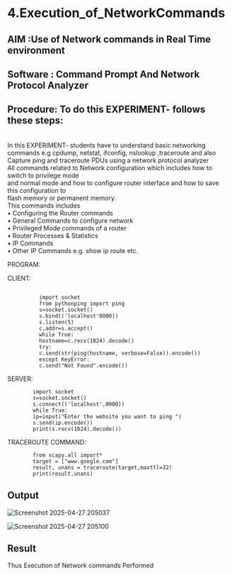 # 4.Execution_of_NetworkCommands
## AIM :Use of Network commands in Real Time environment
## Software : Command Prompt And Network Protocol Analyzer
## Procedure: To do this EXPERIMENT- follows these steps:
<BR>
In this EXPERIMENT- students have to understand basic networking commands e.g cpdump, netstat, ifconfig, nslookup ,traceroute and also Capture ping and traceroute PDUs using a network protocol analyzer 
<BR>
All commands related to Network configuration which includes how to switch to privilege mode
<BR>
and normal mode and how to configure router interface and how to save this configuration to
<BR>
flash memory or permanent memory.
<BR>
This commands includes
<BR>
• Configuring the Router commands
<BR>
• General Commands to configure network
<BR>
• Privileged Mode commands of a router 
<BR>
• Router Processes & Statistics
<BR>
• IP Commands
<BR>
• Other IP Commands e.g. show ip route etc.
<BR>

PROGRAM:

CLIENT:
```

          import socket 
          from pythonping import ping 
          s=socket.socket() 
          s.bind(('localhost'8000)) 
          s.listen(5) 
          c,addr=s.accept() 
          while True: 
          hostname=c.recv(1024).decode() 
          try: 
          c.send(str(ping(hostname, verbose=False)).encode()) 
          except KeyError: 
          c.send("Not Found".encode())
```
SERVER:
```
        import socket 
        s=socket.socket() 
        s.connect(('localhost',8000)) 
        while True: 
        ip=input("Enter the website you want to ping ") 
        s.send(ip.encode()) 
        print(s.recv(1024).decode())
```
TRACEROUTE COMMAND:
```
        from scapy.all import*     
        target = ["www.google.com"]     
        result, unans = traceroute(target,maxttl=32) 
        print(result,unans)
```
## Output

![Screenshot 2025-04-27 205037](https://github.com/user-attachments/assets/6307749f-bc82-4367-ac43-1ed019262c8f)

![Screenshot 2025-04-27 205100](https://github.com/user-attachments/assets/6965eac9-8fd0-4678-861a-588abc468870)



## Result
Thus Execution of Network commands Performed 
